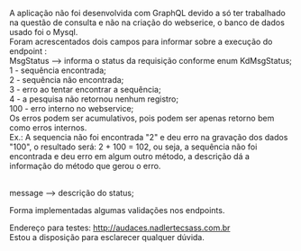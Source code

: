 A aplicação não foi desenvolvida com GraphQL devido a só ter trabalhado na questão de consulta e não na criação do webserice, o banco de dados usado foi o Mysql.<br/>
Foram acrescentados dois campos para informar sobre a execução do endpoint :<br/>
MsgStatus --> informa o status da requisição conforme enum KdMsgStatus;<br/>
         1 - sequência encontrada;<br/>
			   2 - sequência não encontrada;<br/>
			   3 - erro ao tentar encontrar a sequência;<br/>
			   4 - a pesquisa não retornou nenhum registro;<br/>
			 100 - erro interno no webservice;<br/>
Os erros podem ser acumulativos, pois podem ser apenas retorno bem como erros internos.<br/>
Ex.: A sequencia não foi encontrada "2" e deu erro na gravação dos dados "100", o resultado será: 2 + 100 = 102, ou seja, a sequência não foi encontrada e deu erro em algum outro método, a descrição dá a informação do método que gerou o erro.<br/><br/>
  			 			               
message   --> descrição do status;<br/>

Forma implementadas algumas validações nos endpoints.<br/>

Endereço para testes: http://audaces.nadlertecsass.com.br<br/>
Estou a disposição para esclarecer qualquer dúvida.
